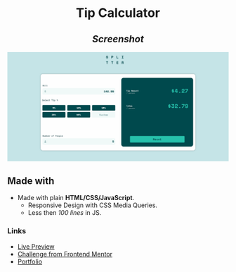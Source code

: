 # <center>Tip Calculator</center>

## <center>_Screenshot_</center>

![App Photo](./app.png)

## Made with

- Made with plain **HTML/CSS/JavaScript**.
  - Responsive Design with CSS Media Queries.
  - Less then _100 lines_ in JS.

### Links

- [Live Preview](https://eucaue.github.io/tip-calculator/)
- [Challenge from Frontend Mentor](https://www.frontendmentor.io/challenges/tip-calculator-app-ugJNGbJUX)
- [Portfolio](https://www.eucaue.tech)

